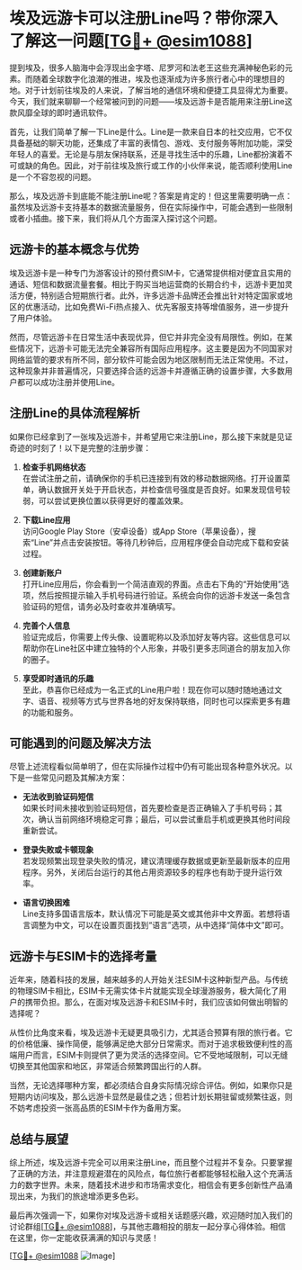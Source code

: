 # 埃及远游卡可以注册Line吗？带你深入了解这一问题[[TG💪+ @esim1088](https://t.me/s/esim1088)]

提到埃及，很多人脑海中会浮现出金字塔、尼罗河和法老王这些充满神秘色彩的元素。而随着全球数字化浪潮的推进，埃及也逐渐成为许多旅行者心中的理想目的地。对于计划前往埃及的人来说，了解当地的通信环境和便捷工具显得尤为重要。今天，我们就来聊聊一个经常被问到的问题——埃及远游卡是否能用来注册Line这款风靡全球的即时通讯软件。

首先，让我们简单了解一下Line是什么。Line是一款来自日本的社交应用，它不仅具备基础的聊天功能，还集成了丰富的表情包、游戏、支付服务等附加功能，深受年轻人的喜爱。无论是与朋友保持联系，还是寻找生活中的乐趣，Line都扮演着不可或缺的角色。因此，对于前往埃及旅行或工作的小伙伴来说，能否顺利使用Line是一个不容忽视的问题。

那么，埃及远游卡到底能不能注册Line呢？答案是肯定的！但这里需要明确一点：虽然埃及远游卡支持基本的数据流量服务，但在实际操作中，可能会遇到一些限制或者小插曲。接下来，我们将从几个方面深入探讨这个问题。

## 远游卡的基本概念与优势

埃及远游卡是一种专门为游客设计的预付费SIM卡，它通常提供相对便宜且实用的通话、短信和数据流量套餐。相比于购买当地运营商的长期合约卡，远游卡更加灵活方便，特别适合短期旅行者。此外，许多远游卡品牌还会推出针对特定国家或地区的优惠活动，比如免费Wi-Fi热点接入、优先客服支持等增值服务，进一步提升了用户体验。

然而，尽管远游卡在日常生活中表现优异，但它并非完全没有局限性。例如，在某些情况下，远游卡可能无法完全兼容所有国际应用程序。这主要是因为不同国家对网络监管的要求有所不同，部分软件可能会因为地区限制而无法正常使用。不过，这种现象并非普遍情况，只要选择合适的远游卡并遵循正确的设置步骤，大多数用户都可以成功注册并使用Line。

## 注册Line的具体流程解析

如果你已经拿到了一张埃及远游卡，并希望用它来注册Line，那么接下来就是见证奇迹的时刻了！以下是完整的注册步骤：

1. **检查手机网络状态**  
   在尝试注册之前，请确保你的手机已连接到有效的移动数据网络。打开设置菜单，确认数据开关处于开启状态，并检查信号强度是否良好。如果发现信号较弱，可以尝试更换位置以获得更好的覆盖效果。

2. **下载Line应用**  
   访问Google Play Store（安卓设备）或App Store（苹果设备），搜索“Line”并点击安装按钮。等待几秒钟后，应用程序便会自动完成下载和安装过程。

3. **创建新账户**  
   打开Line应用后，你会看到一个简洁直观的界面。点击右下角的“开始使用”选项，然后按照提示输入手机号码进行验证。系统会向你的远游卡发送一条包含验证码的短信，请务必及时查收并准确填写。

4. **完善个人信息**  
   验证完成后，你需要上传头像、设置昵称以及添加好友等内容。这些信息可以帮助你在Line社区中建立独特的个人形象，并吸引更多志同道合的朋友加入你的圈子。

5. **享受即时通讯的乐趣**  
   至此，恭喜你已经成为一名正式的Line用户啦！现在你可以随时随地通过文字、语音、视频等方式与世界各地的好友保持联络，同时也可以探索更多有趣的功能和服务。

## 可能遇到的问题及解决方法

尽管上述流程看似简单明了，但在实际操作过程中仍有可能出现各种意外状况。以下是一些常见问题及其解决方案：

- **无法收到验证码短信**  
  如果长时间未接收到验证码短信，首先要检查是否正确输入了手机号码；其次，确认当前网络环境稳定可靠；最后，可以尝试重启手机或更换其他时间段重新尝试。

- **登录失败或卡顿现象**  
  若发现频繁出现登录失败的情况，建议清理缓存数据或更新至最新版本的应用程序。另外，关闭后台运行的其他占用资源较多的程序也有助于提升运行效率。

- **语言切换困难**  
  Line支持多国语言版本，默认情况下可能是英文或其他非中文界面。若想将语言调整为中文，可以在设置页面找到“语言”选项，从中选择“简体中文”即可。

## 远游卡与ESIM卡的选择考量

近年来，随着科技的发展，越来越多的人开始关注ESIM卡这种新型产品。与传统的物理SIM卡相比，ESIM卡无需实体卡片就能实现全球漫游服务，极大简化了用户的携带负担。那么，在面对埃及远游卡和ESIM卡时，我们应该如何做出明智的选择呢？

从性价比角度来看，埃及远游卡无疑更具吸引力，尤其适合预算有限的旅行者。它的价格低廉、操作简便，能够满足绝大部分日常需求。而对于追求极致便利性的高端用户而言，ESIM卡则提供了更为灵活的选择空间。它不受地域限制，可以无缝切换至其他国家和地区，非常适合频繁跨国出行的人群。

当然，无论选择哪种方案，都必须结合自身实际情况综合评估。例如，如果你只是短期内访问埃及，那么远游卡显然是最佳之选；但若计划长期驻留或频繁往返，则不妨考虑投资一张高品质的ESIM卡作为备用方案。

## 总结与展望

综上所述，埃及远游卡完全可以用来注册Line，而且整个过程并不复杂。只要掌握了正确的方法，并注意规避潜在的风险点，每位旅行者都能够轻松融入这个充满活力的数字世界。未来，随着技术进步和市场需求变化，相信会有更多创新性产品涌现出来，为我们的旅途增添更多色彩。

最后再次强调一下，如果你对埃及远游卡或相关话题感兴趣，欢迎随时加入我们的讨论群组[[TG💪+ @esim1088](https://t.me/s/esim1088)]，与其他志趣相投的朋友一起分享心得体验。相信在这里，你一定能收获满满的知识与灵感！

[[TG💪+ @esim1088](https://t.me/s/esim1088) ![Image](https://i.postimg.cc/4NQfJmqS/Snipaste-2025-05-13-00-14-12.png)]